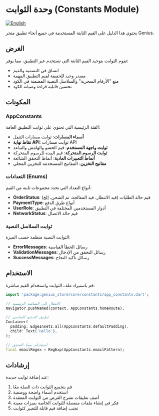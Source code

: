 # وحدة الثوابت (Constants Module)

[![English](https://img.shields.io/badge/Language-English-blueviolet?style=for-the-badge)](README.md)

يحتوي هذا الدليل على القيم الثابتة المستخدمة في جميع أنحاء تطبيق متجر Genius.

## الغرض

تقوم الثوابت بتوحيد القيم الثابتة التي تستخدم عبر التطبيق، مما يوفر:

- اتساق في التسمية والقيم
- مصدر وحيد للحقيقة لقيم التطبيق المهمة
- منع "الأرقام السحرية" والسلاسل النصية المضمنة في الكود
- تحسين قابلية قراءة وصيانة الكود

## المكونات

### AppConstants

الفئة الرئيسية التي تحتوي على ثوابت التطبيق العامة:

- **أسماء المسارات**: ثوابت مسارات التنقل
- **نقاط نهاية API**: ثوابت مسارات API
- **ثوابت واجهة المستخدم**: قيم الحشو والهامش والتباعد
- **ثوابت الرسوم المتحركة**: قيم المدة للرسوم المتحركة
- **أنماط التعبيرات العادية**: أنماط التحقق الشائعة
- **مفاتيح التخزين**: المفاتيح المستخدمة للتخزين المحلي

### التعدادات (Enums)

أنواع التعداد التي تحدد مجموعات ثابتة من القيم:

- **OrderStatus**: قيم حالة الطلبات (قيد الانتظار، قيد المعالجة، تم الشحن، إلخ)
- **PaymentType**: أنواع طرق الدفع
- **UserRole**: أدوار المستخدمين المختلفة في التطبيق
- **NetworkStatus**: قيم حالة الاتصال

### ثوابت السلاسل النصية

الثوابت النصية منظمة حسب الميزة:

- **ErrorMessages**: رسائل الخطأ القياسية
- **ValidationMessages**: رسائل التحقق من الإدخال
- **SuccessMessages**: رسائل تأكيد النجاح

## الاستخدام

قم باستيراد ملف الثوابت واستخدام القيم مباشرة:

```dart
import 'package:genius_store/core/constants/app_constants.dart';

// الانتقال إلى الشاشة الرئيسية
Navigator.pushNamed(context, AppConstants.homeRoute);

// تطبيق الحشو القياسي
Container(
  padding: EdgeInsets.all(AppConstants.defaultPadding),
  child: Text('Hello'),
);

// استخدام نمط التحقق
final emailRegex = RegExp(AppConstants.emailPattern);
```

## إرشادات

عند إضافة ثوابت جديدة:

1. قم بتجميع الثوابت ذات الصلة معًا
2. استخدم أسماء واضحة ووصفية
3. أضف تعليقات تشرح الغرض من الثوابت المعقدة
4. فكر في إنشاء ملفات منفصلة للثوابت الخاصة بميزات معينة
5. تجنب إضافة قيم قابلة للتغيير كثوابت
